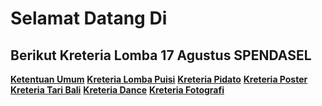 # Selamat Datang Di 



## Berikut Kreteria Lomba 17 Agustus SPENDASEL

__[Ketentuan Umum](https://pages.github.com/)__
__[Kreteria Lomba Puisi](https://github.com/arta678/kreterialomba/blob/master/page/Puisi.md)__
__[Kreteria Pidato](https://pages.github.com/)__
__[Kreteria Poster](https://pages.github.com/)__
__[Kreteria Tari Bali](https://pages.github.com/)__
__[Kreteria Dance](https://pages.github.com/)__
__[Kreteria Fotografi](https://pages.github.com/)__
